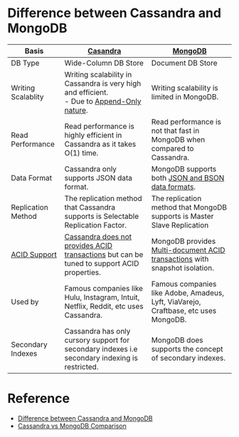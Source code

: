 
# Difference between Cassandra and MongoDB

| Basis                                                               | [Casandra](ApacheCasandra.md)                                                                                                                     | [MongoDB](MongoDB/Readme.md)                                                                                                      |
|---------------------------------------------------------------------|---------------------------------------------------------------------------------------------------------------------------------------------------|-----------------------------------------------------------------------------------------------------------------------------------|
| DB Type                                                             | Wide-Column DB Store                                                                                                                              | Document DB Store                                                                                                                 |
| Writing Scalablity                                                  | Writing scalability in Cassandra is very high and efficient. <br/>- Due to [Append-Only nature](../../0_SystemGlossaries/Append-Only.md).         | Writing scalability is limited in MongoDB.                                                                                        |
| Read Performance                                                    | Read performance is highly efficient in Cassandra as it takes O(1) time.                                                                          | Read performance is not that fast in MongoDB when compared to Cassandra.                                                          |
| Data Format                                                         | Cassandra only supports JSON data format.                                                                                                         | MongoDB supports both [JSON and BSON data formats](https://www.mongodb.com/json-and-bson).                                        |
| Replication Method                                                  | The replication method that Cassandra supports is Selectable Replication Factor.                                                                  | The replication method that MongoDB supports is Master Slave Replication                                                          |
| [ACID Support](../../0_SystemGlossaries/ACIDPropertyTransaction.md) | [Cassandra does not provides ACID transactions](../../0_SystemGlossaries/ACIDPropertyTransaction.md) but can be tuned to support ACID properties. | MongoDB provides [Multi-document ACID transactions](../../0_SystemGlossaries/ACIDPropertyTransaction.md) with snapshot isolation. |
| Used by                                                             | Famous companies like Hulu, Instagram, Intuit, Netflix, Reddit, etc uses Cassandra.                                                               | Famous companies like Adobe, Amadeus, Lyft, ViaVarejo, Craftbase, etc uses MongoDB.                                               |
| Secondary Indexes                                                   | Cassandra has only cursory support for secondary indexes i.e secondary indexing is restricted.                                                    | MongoDB does supports the concept of secondary indexes.                                                                           |

# Reference
- [Difference between Cassandra and MongoDB](https://www.geeksforgeeks.org/difference-between-cassandra-and-mongodb/)
- [Cassandra vs MongoDB Comparison](https://www.mongodb.com/compare/cassandra-vs-mongodb)